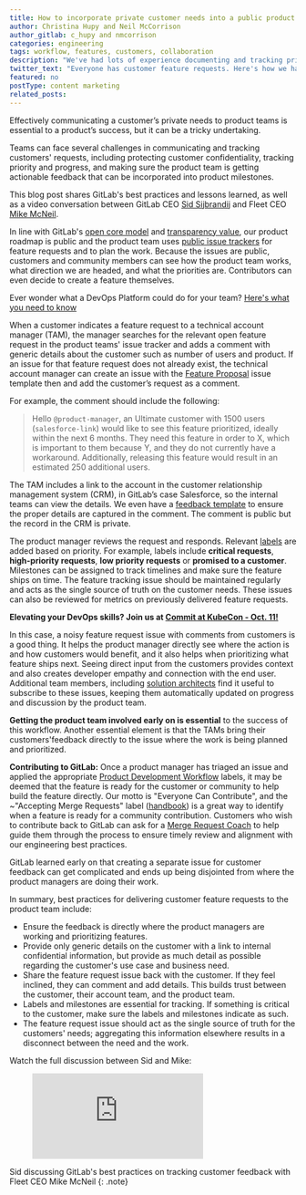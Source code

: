 ```yaml
---
title: How to incorporate private customer needs into a public product roadmap
author: Christina Hupy and Neil McCorrison
author_gitlab: c_hupy and nmcorrison
categories: engineering
tags: workflow, features, customers, collaboration
description: "We've had lots of experience documenting and tracking private customer feature requests effectively. Here's our best advice and how to get the most out of GitLab issues and issue trackers."
twitter_text: "Everyone has customer feature requests. Here's how we handle them using @gitlab's issues and trackers"
featured: no
postType: content marketing
related_posts:
---
```


Effectively communicating a customer’s private needs to product teams is essential to a product’s success, but it can be a tricky undertaking.

Teams can face several challenges in communicating and tracking customers' requests, including protecting customer confidentiality, tracking priority and progress, and making sure the product team is getting actionable feedback that can be incorporated into product milestones.

This blog post shares GitLab's best practices and lessons learned, as well as a video conversation between GitLab CEO [Sid Sijbrandij](/company/team/#sytses) and Fleet CEO [Mike McNeil](https://www.linkedin.com/in/mikermcneil/).

In line with GitLab's [open core model](/company/stewardship/) and [transparency value](/handbook/values/#transparency), our product roadmap is public and the product team uses [public issue trackers](/gitlab-com/Product/-/issues) for feature requests and to plan the work. Because the issues are public, customers and community members can see how the product team works, what direction we are headed, and what the priorities are. Contributors can even decide to create a feature themselves.

Ever wonder what a DevOps Platform could do for your team? [Here's what you need to know](/solutions/devops-platform/)

When a customer indicates a feature request to a technical account manager (TAM), the manager searches for the relevant open feature request in the product teams' issue tracker and adds a comment with generic details about the customer such as number of users and product. If an issue for that feature request does not already exist, the technical account manager can create an issue with the [Feature Proposal](https://gitlab.com/gitlab-org/gitlab/-/issues/new?issuable_template=Feature%20Proposal%20-%20lean) issue template then and add the customer’s request as a comment.

For example, the comment should include the following:

> Hello `@product-manager`,  an Ultimate customer with 1500 users (`salesforce-link`) would like to see this feature prioritized, ideally within the next 6 months. They need this feature in order to X, which is important to them because Y, and they do not currently have a workaround. Additionally, releasing this feature would result in an estimated 250 additional users.

The TAM includes a link to the account in the customer relationship management system (CRM), in GitLab’s case Salesforce, so the internal teams can view the details. We even have a [feedback template](/handbook/product/how-to-engage/#feedback-template) to ensure the proper details are captured in the comment. The comment is public but the record in the CRM is private.

The product manager reviews the request and responds. Relevant [labels](/handbook/customer-success/csm/product/#priority-of-feature-requests) are added based on priority. For example, labels include **critical requests**, **high-priority requests**, **low priority requests** or **promised to a customer**. Milestones can be assigned to track timelines and make sure the feature ships on time. The feature tracking issue should be maintained regularly and acts as the single source of truth on the customer needs. These issues can also be reviewed for metrics on previously delivered feature requests.

**Elevating your DevOps skills? Join us at [Commit at KubeCon - Oct. 11!](/events/commit/)**

In this case, a noisy feature request issue with comments from customers is a good thing. It helps the product manager directly see where the action is and how customers would benefit, and it also helps when prioritizing what feature ships next. Seeing direct input from the customers provides context and also creates developer empathy and connection with the end user. Additional team members, including [solution architects](/job-families/sales/solutions-architect/) find it useful to subscribe to these issues, keeping them automatically updated on progress and discussion by the product team.

**Getting the product team involved early on is essential** to the success of this workflow. Another essential element is that the TAMs bring their customers'feedback directly to the issue where the work is being planned and prioritized.

**Contributing to GitLab:**   Once a product manager has triaged an issue and applied the appropriate [Product Development Workflow](/handbook/product-development-flow/) labels, it may be deemed that the feature is ready for the customer or community to help build the feature directly. Our motto is "Everyone Can Contribute", and the ~"Accepting Merge Requests" label ([handbook](/handbook/engineering/quality/triage-operations/#sts=Accepting%20merge%20requests)) is a great way to identify when a feature is ready for a community contribution. Customers who wish to contribute back to GitLab can ask for a [Merge Request Coach](/job-families/expert/merge-request-coach/) to help guide them through the process to ensure timely review and alignment with our engineering best practices.

GitLab learned early on that creating a separate issue for customer feedback can get complicated and ends up being disjointed from where the product managers are doing their work.

In summary, best practices for delivering customer feature requests to the product team include:

* Ensure the feedback is directly where the product managers are working and prioritizing features.
* Provide only generic details on the customer with a link to internal confidential information, but provide as much detail as possible regarding the customer's use case and business need.
* Share the feature request issue back with the customer. If they feel inclined, they can comment and add details. This builds trust between the customer, their account team, and the product team.
* Labels and milestones are essential for tracking. If something is critical to the customer, make sure the labels and milestones indicate as such.
* The feature request issue should act as the single source of truth for the customers' needs; aggregating this information elsewhere results in a disconnect between the need and the work.

Watch the full discussion between Sid and Mike:

<figure class="video_container">
  <iframe src="https://www.youtube.com/embed/JH2cFhoUzsI" frameborder="0" allowfullscreen="true"> </iframe>
</figure>
Sid discussing GitLab's best practices on tracking customer feedback with Fleet CEO Mike McNeil
{: .note}

